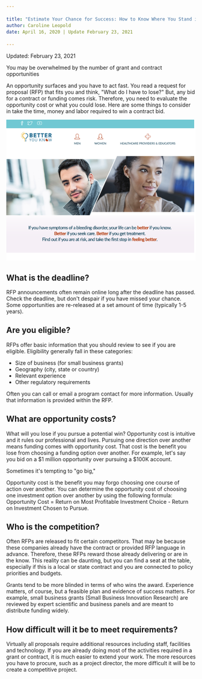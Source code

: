 ```yaml
---

title: "Estimate Your Chance for Success: How to Know Where You Stand in a Funding Competition Even Before You Apply" 
author: Caroline Leopold
date: April 16, 2020 | Update February 23, 2021

---
```

Updated: February 23, 2021

You may be overwhelmed by the number of grant and contract opportunities

An opportunity surfaces and you have to act fast. You read a request for proposal (RFP) that fits you and think, "What do I have to lose?" But, any bid for a contract or funding comes risk. Therefore, you need to evaluate the opportunity cost or what you could lose. Here are some things to consider in take the time, money and labor required to win a contract bid. 

![alt text](../images/betteryouknow.png "Better You Know website")

## What is the deadline?

RFP announcements often remain online long after the deadline has passed. Check the deadline, but don't despair if you have missed your chance. Some opportunities are re-released at a set amount of time (typically 1-5 years).

## Are you eligible?

RFPs offer basic information that you should review to see if you are eligible. Eligibility generally fall in these categories:

- Size of business (for small business grants)
- Geography (city, state or country)
- Relevant experience 
- Other regulatory requirements 

Often you can call or email a program contact for more information. Usually that information is provided within the RFP. 

## What are opportunity costs? 

What will you lose if you pursue a potential win? Opportunity cost is intuitive and it rules our professional and lives. Pursuing one direction over another means  funding comes with opportunity cost. That cost is the benefit you lose from choosing a funding option over another. For example, let's say you bid on a $1 million opportunity over pursuing a $100K account. 

Sometimes it's tempting to "go big,"

Opportunity cost is the benefit you may forgo choosing one course of action over another. You can determine the opportunity cost of choosing one investment option over another by using the following formula: Opportunity Cost = Return on Most Profitable Investment Choice - Return on Investment Chosen to Pursue.

## Who is the competition?

Often RFPs are released to fit certain competitors. That may be because these companies already have the contract or provided RFP language in advance. Therefore, these RFPs reward those already delivering or are in the know. This reality can be daunting, but you can find a seat at the table, especially if this is a local or state contract and you are connected to policy priorities and budgets. 

Grants tend to be more blinded in terms of who wins the award. Experience matters, of course, but a feasible plan and evidence of success matters. For example, small business grants (Small Business Innovation Research) are reviewed by expert scientific and business panels and are meant to distribute funding widely. 

## How difficult will it be to meet requirements?

Virtually all proposals require additional resources including staff, facilities and technology. If you are already doing most of the activities required in a grant or contract, it is much easier to extend your work. The more resources you have to procure, such as a project director, the more difficult it will be to create a competitive project. 




